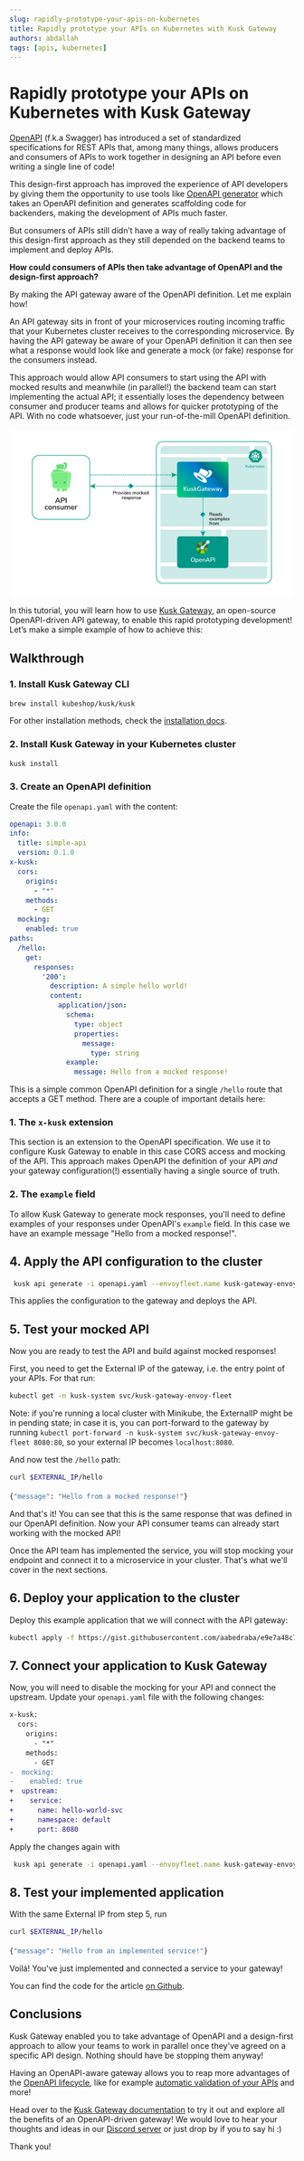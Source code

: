 ```yaml
---
slug: rapidly-prototype-your-apis-on-kubernetes
title: Rapidly prototype your APIs on Kubernetes with Kusk Gateway
authors: abdallah
tags: [apis, kubernetes]
---
```


# Rapidly prototype your APIs on Kubernetes with Kusk Gateway

[OpenAPI](https://www.openapis.org/) (f.k.a Swagger) has introduced a set of standardized specifications for REST APIs that, among many things, allows producers and consumers of APIs to work together in designing an API before even writing a single line of code!

This design-first approach has improved the experience of API developers by giving them the opportunity to use tools like [OpenAPI generator](https://openapi-generator.tech/) which takes an OpenAPI definition and generates scaffolding code for backenders, making the development of APIs much faster. 

But consumers of APIs still didn’t have a way of really taking advantage of this design-first approach as they still depended on the backend teams to implement and deploy APIs.

**How could consumers of APIs then take advantage of OpenAPI and the design-first approach?**

By making the API gateway aware of the OpenAPI definition. Let me explain how!

An API gateway sits in front of your microservices routing incoming traffic that your Kubernetes cluster receives to the corresponding microservice. By having the API gateway be aware of your OpenAPI definition it can then see what a response would look like and generate a mock (or fake) response for the consumers instead.

This approach would allow API consumers to start using the API with mocked results and meanwhile (in parallel!) the backend team can start implementing the actual API; it essentially loses the dependency between consumer and producer teams and allows for quicker prototyping of the API. With no code whatsoever, just your run-of-the-mill OpenAPI definition. 

![Visualizastion](./visualization.png)

In this tutorial, you will learn how to use [Kusk Gateway](https://github.com/kubeshop/kusk-gateway), an open-source OpenAPI-driven API gateway, to enable this rapid prototyping development! Let’s make a simple example of how to achieve this:

## Walkthrough

### 1. Install Kusk Gateway CLI

```
brew install kubeshop/kusk/kusk
```

For other installation methods, check the [installation docs](https://kubeshop.github.io/kusk-gateway/cli/overview/).

### 2. Install Kusk Gateway in your Kubernetes cluster

```
kusk install
```

### 3. Create an OpenAPI definition

Create the file `openapi.yaml` with the content:

```yaml
openapi: 3.0.0
info:
  title: simple-api
  version: 0.1.0
x-kusk:
  cors:
    origins:
      - "*"
    methods:
      - GET
  mocking: 
    enabled: true
paths:
  /hello:
    get:
      responses:
        '200':
          description: A simple hello world!
          content:
            application/json:
              schema:
                type: object
                properties:
                  message:
                    type: string
              example:
                message: Hello from a mocked response!
```

This is a simple common OpenAPI definition for a single `/hello` route that accepts a GET method. There are a couple of important details here: 

### 1. The `x-kusk` extension 

This section is an extension to the OpenAPI specification. We use it to configure Kusk Gateway to enable in this case CORS access and mocking of the API. This approach makes OpenAPI the definition of your API *and* your gateway configuration(!) essentially having a single source of truth. 

### 2. The `example` field

To allow Kusk Gateway to generate mock responses, you'll need to define examples of your responses under OpenAPI's `example` field. In this case we have an example message "Hello from a mocked response!". 

## 4. Apply the API configuration to the cluster

```sh
 kusk api generate -i openapi.yaml --envoyfleet.name kusk-gateway-envoy-fleet | kubectl apply -f -
```

This applies the configuration to the gateway and deploys the API. 

## 5. Test your mocked API

Now you are ready to test the API and build against mocked responses!

First, you need to get the External IP of the gateway, i.e. the entry point of your APIs. For that run: 

```sh
kubectl get -n kusk-system svc/kusk-gateway-envoy-fleet
```

Note: if you're running a local cluster with Minikube, the ExternalIP might be in pending state; in case it is, you can port-forward to the gateway by running `kubectl port-forward -n kusk-system svc/kusk-gateway-envoy-fleet 8080:80`, so your external IP becomes `localhost:8080`. 

And now test the `/hello` path: 

```sh
curl $EXTERNAL_IP/hello

{"message": "Hello from a mocked response!"}
```

And that's it! You can see that this is the same response that was defined in our OpenAPI definition. Now your API consumer teams can already start working with the mocked API!

Once the API team has implemented the service, you will stop mocking your endpoint and connect it to a microservice in your cluster. That's what we'll cover in the next sections.

## 6. Deploy your application to the cluster

Deploy this example application that we will connect with the API gateway: 

```sh
kubectl apply -f https://gist.githubusercontent.com/aabedraba/e9e7a48c7bc48386f4dadd0d9fe3b7df/raw/9048bcae0675dade44a2cd4b091e752acafaf960/hello-kubernetes.yaml
```

## 7. Connect your application to Kusk Gateway

Now, you will need to disable the mocking for your API and connect the upstream. Update your `openapi.yaml` file with the following changes:

```diff
x-kusk:
  cors:
    origins:
      - "*"
    methods:
      - GET
-  mocking: 
-    enabled: true
+  upstream:
+    service:
+      name: hello-world-svc
+      namespace: default
+      port: 8080
```

Apply the changes again with 

```sh
 kusk api generate -i openapi.yaml --envoyfleet.name kusk-gateway-envoy-fleet | kubectl apply -f -
```

## 8. Test your implemented application

With the same External IP from step 5, run 

```sh
curl $EXTERNAL_IP/hello

{"message": "Hello from an implemented service!"}

```

Voilá! You've just implemented and connected a service to your gateway!

You can find the code for the article [on Github](https://github.com/aabedraba/kusk-examples/tree/main/rapid-prototype).

## Conclusions

Kusk Gateway enabled you to take advantage of OpenAPI and a design-first approach to allow your teams to work in parallel once they've agreed on a specific API design. Nothing should have be stopping them anyway!

Having an OpenAPI-aware gateway allows you to reap more advantages of the [OpenAPI lifecycle](https://kubeshop.io/blog/the-apiops-lifecycle-managing-api-workflows-through-the-open-api-definition), like for example [automatic validation of your APIs](https://kubeshop.github.io/kusk-gateway/guides/validation/) and more!

Head over to the [Kusk Gateway documentation](https://kubeshop.github.io/kusk-gateway/getting-started/installation/) to try it out and explore all the benefits of an OpenAPI-driven gateway! We would love to hear your thoughts and ideas in our [Discord server](https://discord.gg/uNuhy6GDyn) or just drop by if you to say hi :) 

Thank you!